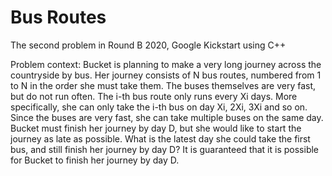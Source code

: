 # Bus Routes

The second problem in Round B 2020, Google Kickstart using C++

Problem context:
Bucket is planning to make a very long journey across the countryside by bus. Her journey consists of N bus routes, numbered from 1 to N in the order she must take them. The buses themselves are very fast, but do not run often. The i-th bus route only runs every Xi days.
More specifically, she can only take the i-th bus on day Xi, 2Xi, 3Xi and so on. Since the buses are very fast, she can take multiple buses on the same day.
Bucket must finish her journey by day D, but she would like to start the journey as late as possible. What is the latest day she could take the first bus, and still finish her journey by day D?
It is guaranteed that it is possible for Bucket to finish her journey by day D.
